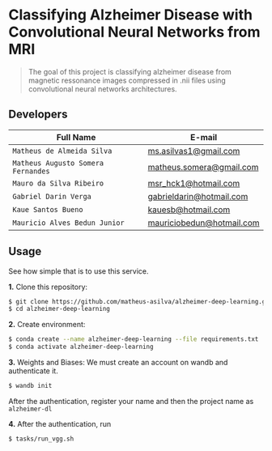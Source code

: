 # Classifying Alzheimer Disease with Convolutional Neural Networks from MRI
> The goal of this project is classifying alzheimer disease from magnetic ressonance images compressed in .nii files using convolutional neural networks architectures.

## Developers

| Full Name                          | E-mail                     |
| -----                              | ----------------           |
| `Matheus de Almeida Silva`         | ms.asilvas1@gmail.com      |
| `Matheus Augusto Somera Fernandes` | matheus.somera@gmail.com   |
| `Mauro da Silva Ribeiro`           | msr_hck1@hotmail.com       |
| `Gabriel Darin Verga`              | gabrieldarin@hotmail.com   |
| `Kaue Santos Bueno`                | kauesb@hotmail.com         |
| `Mauricio Alves Bedun Junior`      | mauriciobedun@hotmail.com  |


## Usage
See how simple that is to use this service.

**1.** Clone this repository:
```bash
$ git clone https://github.com/matheus-asilva/alzheimer-deep-learning.git
$ cd alzheimer-deep-learning
```

**2.** Create environment:
```bash
$ conda create --name alzheimer-deep-learning --file requirements.txt
$ conda activate alzheimer-deep-learning
```

**3.** Weights and Biases:
We must create an account on wandb and authenticate it.
```bash
$ wandb init
```
After the authentication, register your name and then the project name as `alzheimer-dl`

**4.** After the authentication, run
```bash
$ tasks/run_vgg.sh
```
